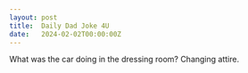 ```yaml
---
layout: post
title:  Daily Dad Joke 4U
date:   2024-02-02T00:00:00Z
---
```

What was the car doing in the dressing room? Changing attire.
